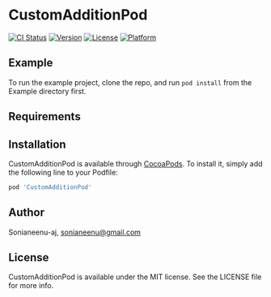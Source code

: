 # CustomAdditionPod

[![CI Status](https://img.shields.io/travis/Sonianeenu-aj/CustomAdditionPod.svg?style=flat)](https://travis-ci.org/Sonianeenu-aj/CustomAdditionPod)
[![Version](https://img.shields.io/cocoapods/v/CustomAdditionPod.svg?style=flat)](https://cocoapods.org/pods/CustomAdditionPod)
[![License](https://img.shields.io/cocoapods/l/CustomAdditionPod.svg?style=flat)](https://cocoapods.org/pods/CustomAdditionPod)
[![Platform](https://img.shields.io/cocoapods/p/CustomAdditionPod.svg?style=flat)](https://cocoapods.org/pods/CustomAdditionPod)

## Example

To run the example project, clone the repo, and run `pod install` from the Example directory first.

## Requirements

## Installation

CustomAdditionPod is available through [CocoaPods](https://cocoapods.org). To install
it, simply add the following line to your Podfile:

```ruby
pod 'CustomAdditionPod'
```

## Author

Sonianeenu-aj, sonianeenu@gmail.com

## License

CustomAdditionPod is available under the MIT license. See the LICENSE file for more info.
